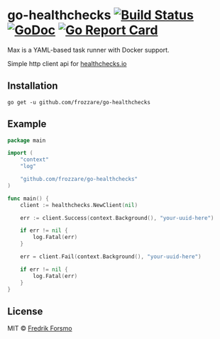 # go-healthchecks [![Build Status](https://travis-ci.org/frozzare/go-healthchecks.svg?branch=master)](https://travis-ci.org/frozzare/go-healthchecks) [![GoDoc](https://godoc.org/github.com/frozzare/go-healthchecks?status.svg)](http://godoc.org/github.com/frozzare/go-healthchecks) [![Go Report Card](https://goreportcard.com/badge/github.com/frozzare/go-healthchecks)](https://goreportcard.com/report/github.com/frozzare/go-healthchecks)

Max is a YAML-based task runner with Docker support.

Simple http client api for [healthchecks.io](https://healthchecks.io)

## Installation

```
go get -u github.com/frozzare/go-healthchecks
```

## Example

```go
package main

import (
	"context"
	"log"

	"github.com/frozzare/go-healthchecks"
)

func main() {
	client := healthchecks.NewClient(nil)

	err := client.Success(context.Background(), "your-uuid-here")

	if err != nil {
		log.Fatal(err)
	}

	err = client.Fail(context.Background(), "your-uuid-here")

	if err != nil {
		log.Fatal(err)
	}
}
```

## License

MIT © [Fredrik Forsmo](https://github.com/frozzare)